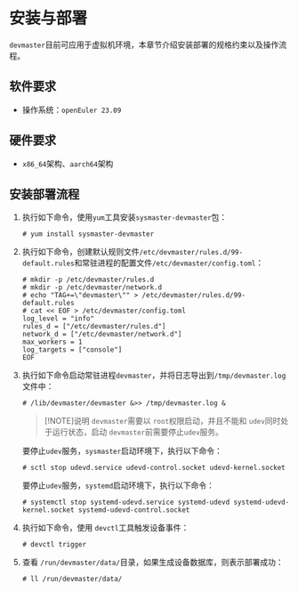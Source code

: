 # 安装与部署

`devmaster`目前可应用于虚拟机环境，本章节介绍安装部署的规格约束以及操作流程。

## 软件要求

* 操作系统：`openEuler 23.09`

## 硬件要求

* `x86_64`架构、`aarch64`架构

## 安装部署流程

1. 执行如下命令，使用`yum`工具安装`sysmaster-devmaster`包：

    ```shell
    # yum install sysmaster-devmaster
    ```

2. 执行如下命令，创建默认规则文件`/etc/devmaster/rules.d/99-default.rules`和常驻进程的配置文件`/etc/devmaster/config.toml`：

    ```shell
    # mkdir -p /etc/devmaster/rules.d
    # mkdir -p /etc/devmaster/network.d
    # echo "TAG+=\"devmaster\"" > /etc/devmaster/rules.d/99-default.rules
    # cat << EOF > /etc/devmaster/config.toml
    log_level = "info"
    rules_d = ["/etc/devmaster/rules.d"]
    network_d = ["/etc/devmaster/network.d"]
    max_workers = 1
    log_targets = ["console"]
    EOF
    ```

3. 执行如下命令启动常驻进程`devmaster`，并将日志导出到`/tmp/devmaster.log`文件中：

    ```shell
    # /lib/devmaster/devmaster &>> /tmp/devmaster.log &
    ```

    > [!NOTE]说明
    > `devmaster`需要以 `root`权限启动，并且不能和 `udev`同时处于运行状态，启动 `devmaster`前需要停止`udev`服务。
   
    要停止`udev`服务，`sysmaster`启动环境下，执行以下命令：

    ```shell
    # sctl stop udevd.service udevd-control.socket udevd-kernel.socket
    ```

    要停止`udev`服务，`systemd`启动环境下，执行以下命令：

    ```shell
    # systemctl stop systemd-udevd.service systemd-udevd systemd-udevd-kernel.socket systemd-udevd-control.socket
    ```

4. 执行如下命令，使用 `devctl`工具触发设备事件：

    ```shell
    # devctl trigger
    ```

5. 查看 `/run/devmaster/data/`目录，如果生成设备数据库，则表示部署成功：

    ```shell
    # ll /run/devmaster/data/
    ```
